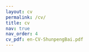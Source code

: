 ```yaml
---
layout: cv
permalink: /cv/
title: cv
nav: true
nav_order: 4
cv_pdf: en-CV-ShunpengBai.pdf
---
```


<!-- 

 -->